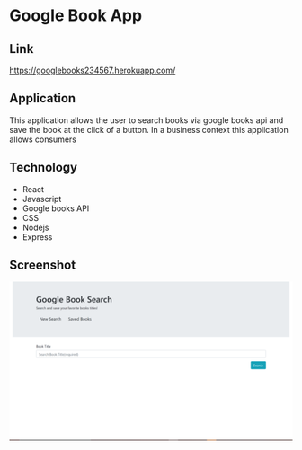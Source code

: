 # Google Book App

## Link
https://googlebooks234567.herokuapp.com/

## Application
This application allows the user to search books via google books api and save the book at the click of a button.
In a business context this application allows consumers 

## Technology
* React
* Javascript
* Google books API
* CSS
* Nodejs
* Express

## Screenshot 
![screenshot](shot.png)

